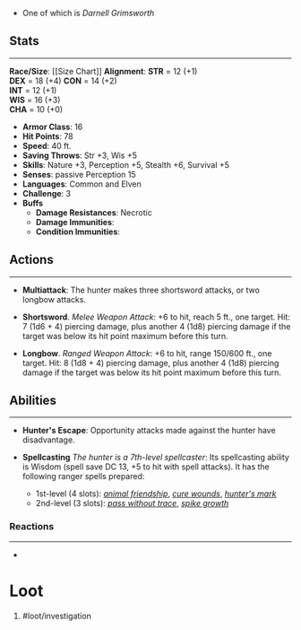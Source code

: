 - One of which is *Darnell Grimsworth*

## Stats
---
**Race/Size**: 
	[[Size Chart]]
**Alignment**:
	**STR** = 12 (+1) 		
	**DEX** = 18 (+4) 
	**CON** = 14 (+2) 	
	**INT** = 12 (+1) 	
	**WIS** = 16 (+3) 	
	**CHA** = 10 (+0)
-   **Armor Class**: 16
-   **Hit Points**: 78
-   **Speed**: 40 ft.
-   **Saving Throws**: Str +3, Wis +5
-   **Skills**: Nature +3, Perception +5, Stealth +6, Survival +5
-   **Senses**: passive Perception 15
-   **Languages**: Common and Elven
-   **Challenge**: 3
-   **Buffs**
	-   **Damage Resistances**: Necrotic
	-   **Damage Immunities**:
	-   **Condition Immunities**:

## Actions
---
- **Multiattack**: The hunter makes three shortsword attacks, or two longbow attacks.

- **Shortsword**. *Melee Weapon Attack*: +6 to hit, reach 5 ft., one target. Hit: 7 (1d6 + 4) piercing damage, plus another 4 (1d8) piercing damage if the target was below its hit point maximum before this turn.

- **Longbow**. *Ranged Weapon Attack*: +6 to hit, range 150/600 ft., one target. Hit: 8 (1d8 + 4) piercing damage, plus another 4 (1d8) piercing damage if the target was below its hit point maximum before this turn. 

## Abilities
---
- **Hunter's Escape**: Opportunity attacks made against the hunter have disadvantage.

- **Spellcasting** *The hunter is a 7th-level spellcaster*: Its spellcasting ability is Wisdom (spell save DC 13, +5 to hit with spell attacks). It has the following ranger spells prepared:
	- 1st-level (4 slots): [_animal friendship_](https://www.dandwiki.com/wiki/5e_SRD:Animal_Friendship "5e SRD:Animal Friendship"), [_cure wounds_](https://www.dandwiki.com/wiki/5e_SRD:Cure_Wounds "5e SRD:Cure Wounds"), [_hunter's mark_](https://www.dandwiki.com/wiki/5e_SRD:Hunter%27s_Mark "5e SRD:Hunter's Mark")  
	- 2nd-level (3 slots): _[pass without trace](https://www.dandwiki.com/wiki/5e_SRD:Pass_without_Trace "5e SRD:Pass without Trace")_, [_spike growth_](https://www.dandwiki.com/wiki/5e_SRD:Spike_Growth "5e SRD:Spike Growth")

### Reactions
---
- 

# Loot
1. #loot/investigation 
	